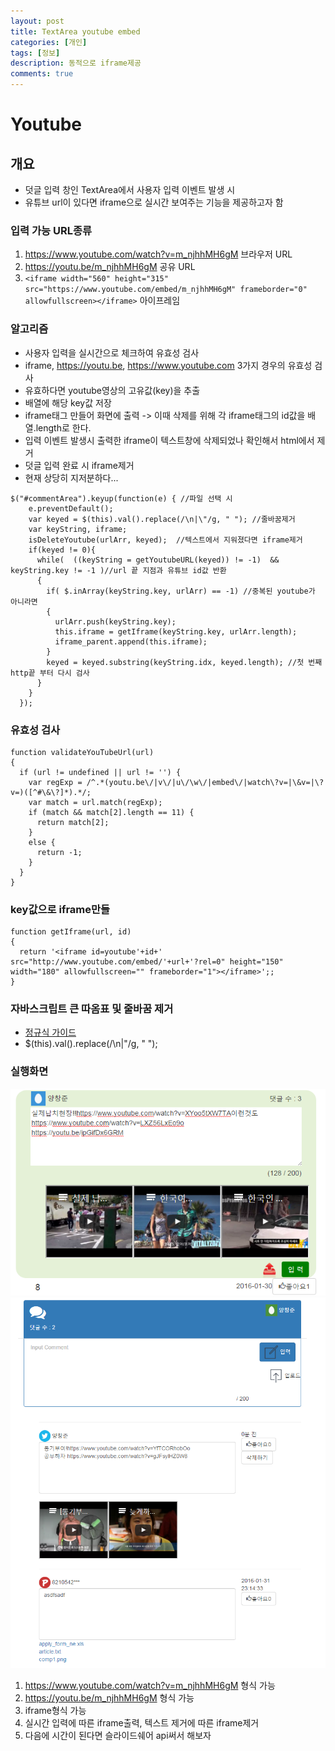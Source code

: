 ```yaml
---
layout: post
title: TextArea youtube embed
categories: [개인]
tags: [정보] 
description: 동적으로 iframe제공
comments: true
---
```


# Youtube

## 개요

- 덧글 입력 창인 TextArea에서 사용자 입력 이벤트 발생 시
- 유튜브 url이 있다면 iframe으로 실시간 보여주는 기능을 제공하고자 함

### 입력 가능 URL종류

1. https://www.youtube.com/watch?v=m_njhhMH6gM 브라우저 URL
2. https://youtu.be/m_njhhMH6gM 공유 URL
3. `<iframe width="560" height="315" src="https://www.youtube.com/embed/m_njhhMH6gM" frameborder="0" allowfullscreen></iframe>` 아이프레임

### 알고리즘

- 사용자 입력을 실시간으로 체크하여 유효성 검사
- iframe, https://youtu.be, https://www.youtube.com 3가지 경우의 유효성 검사
- 유효하다면 youtube영상의 고유값(key)을 추출
- 배열에 해당 key값 저장
- iframe태그 만들어 화면에 출력 -> 이때 삭제를 위해 각 iframe태그의 id값을 배열.length로 한다.
- 입력 이벤트 발생시 출력한 iframe이 텍스트창에 삭제되었나 확인해서 html에서 제거
- 덧글 입력 완료 시 iframe제거
- 현재 상당히 지저분하다... 

>
	$("#commentArea").keyup(function(e) { //파일 선택 시 
        e.preventDefault();
        var keyed = $(this).val().replace(/\n|\"/g, " "); //줄바꿈제거
        var keyString, iframe;
        isDeleteYoutube(urlArr, keyed);  //텍스트에서 지워졌다면 iframe제거
        if(keyed != 0){
          while(  ((keyString = getYoutubeURL(keyed)) != -1)  && keyString.key != -1 )//url 끝 지점과 유튜브 id값 반환
          {
            if( $.inArray(keyString.key, urlArr) == -1) //중복된 youtube가 아니라면
            {
              urlArr.push(keyString.key);
              this.iframe = getIframe(keyString.key, urlArr.length);
              iframe_parent.append(this.iframe);
            }
            keyed = keyed.substring(keyString.idx, keyed.length); //첫 번째 http끝 부터 다시 검사
          }
        }
      }); 

### 유효성 검사

> 
	function validateYouTubeUrl(url)
	{
	  if (url != undefined || url != '') {
	    var regExp = /^.*(youtu.be\/|v\/|u\/\w\/|embed\/|watch\?v=|\&v=|\?v=)([^#\&\?]*).*/;
	    var match = url.match(regExp);
	    if (match && match[2].length == 11) {
	      return match[2];
	    }
	    else {
	      return -1;
	    }
	  }
	}


### key값으로 iframe만들

>
	function getIframe(url, id)
	{
	  return '<iframe id=youtube'+id+' src="http://www.youtube.com/embed/'+url+'?rel=0" height="150" width="180" allowfullscreen="" frameborder="1"></iframe>';;
	}

### 자바스크립트 큰 따옴표 및 줄바꿈 제거

- [정규식 가이드](https://developer.mozilla.org/ko/docs/Web/JavaScript/Guide/%EC%A0%95%EA%B7%9C%EC%8B%9D)
- $(this).val().replace(/\n|\"/g, " ");  

### 실행화면

<img src="/assets/media/youtube.png">


<img src="/assets/media/youtube2.png">

1. https://www.youtube.com/watch?v=m_njhhMH6gM 형식 가능
2. https://youtu.be/m_njhhMH6gM 형식 가능
3. iframe형식 가능
4. 실시간 입력에 따른 iframe출력, 텍스트 제거에 따른 iframe제거
5. 다음에 시간이 된다면 슬라이드쉐어 api써서 해보자  